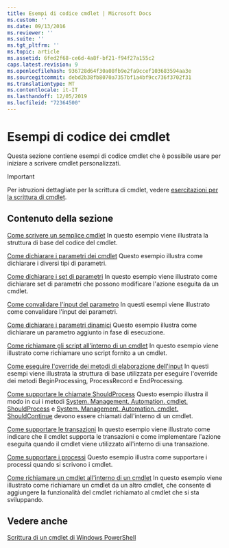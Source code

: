 ```yaml
---
title: Esempi di codice cmdlet | Microsoft Docs
ms.custom: ''
ms.date: 09/13/2016
ms.reviewer: ''
ms.suite: ''
ms.tgt_pltfrm: ''
ms.topic: article
ms.assetid: 6fed2f68-ce6d-4a8f-bf21-f94f27a155c2
caps.latest.revision: 9
ms.openlocfilehash: 936728d64f30a08fb9e2fa9ccef103683594aa3e
ms.sourcegitcommit: debd2b38fb8070a7357bf1a4bf9cc736f3702f31
ms.translationtype: MT
ms.contentlocale: it-IT
ms.lasthandoff: 12/05/2019
ms.locfileid: "72364500"
---
```

# <a name="examples-of-cmdlet-code"></a>Esempi di codice dei cmdlet

Questa sezione contiene esempi di codice cmdlet che è possibile usare per iniziare a scrivere cmdlet personalizzati.

> [!IMPORTANT]
> Per istruzioni dettagliate per la scrittura di cmdlet, vedere [esercitazioni per la scrittura di cmdlet](./tutorials-for-writing-cmdlets.md).

## <a name="in-this-section"></a>Contenuto della sezione

[Come scrivere un semplice cmdlet](./how-to-write-a-simple-cmdlet.md) In questo esempio viene illustrata la struttura di base del codice del cmdlet.

[Come dichiarare i parametri dei cmdlet](./how-to-declare-cmdlet-parameters.md) Questo esempio illustra come dichiarare i diversi tipi di parametri.

[Come dichiarare i set di parametri](./how-to-declare-parameter-sets.md) In questo esempio viene illustrato come dichiarare set di parametri che possono modificare l'azione eseguita da un cmdlet.

[Come convalidare l'input del parametro](./how-to-validate-parameter-input.md) In questi esempi viene illustrato come convalidare l'input dei parametri.

[Come dichiarare i parametri dinamici](./how-to-declare-dynamic-parameters.md) Questo esempio illustra come dichiarare un parametro aggiunto in fase di esecuzione.

[Come richiamare gli script all'interno di un cmdlet](./how-to-invoke-scripts-within-a-cmdlet.md) In questo esempio viene illustrato come richiamare uno script fornito a un cmdlet.

[Come eseguire l'override dei metodi di elaborazione dell'input](./how-to-override-input-processing-methods.md) In questi esempi viene illustrata la struttura di base utilizzata per eseguire l'override dei metodi BeginProcessing, ProcessRecord e EndProcessing.

[Come supportare le chiamate ShouldProcess](./how-to-request-confirmations.md) Questo esempio illustra il modo in cui i metodi [System. Management. Automation. cmdlet. ShouldProcess](/dotnet/api/System.Management.Automation.Cmdlet.ShouldProcess) e [System. Management. Automation. cmdlet. ShouldContinue](/dotnet/api/System.Management.Automation.Cmdlet.ShouldContinue) devono essere chiamati dall'interno di un cmdlet.

[Come supportare le transazioni](./how-to-support-transactions.md) In questo esempio viene illustrato come indicare che il cmdlet supporta le transazioni e come implementare l'azione eseguita quando il cmdlet viene utilizzato all'interno di una transazione.

[Come supportare i processi](./how-to-support-jobs.md) Questo esempio illustra come supportare i processi quando si scrivono i cmdlet.

[Come richiamare un cmdlet all'interno di un cmdlet](./how-to-invoke-a-cmdlet-from-within-a-cmdlet.md) In questo esempio viene illustrato come richiamare un cmdlet da un altro cmdlet, che consente di aggiungere la funzionalità del cmdlet richiamato al cmdlet che si sta sviluppando.

## <a name="see-also"></a>Vedere anche

[Scrittura di un cmdlet di Windows PowerShell](./writing-a-windows-powershell-cmdlet.md)
